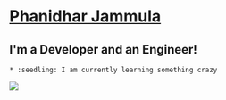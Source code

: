 # [Phanidhar Jammula](https://github.com/PhanidharJammula)

## I'm a Developer and an Engineer!
    * :seedling: I am currently learning something crazy


![](https://komarev.com/ghpvc/?username=PhanidharJammula&style=flat-square)
